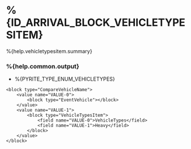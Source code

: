 # %{ID_ARRIVAL_BLOCK_VEHICLETYPESITEM}

%{help.vehicletypesitem.summary}

### %{help.common.output}

-   %{PYRITE_TYPE_ENUM_VEHICLETYPES}

```
<block type="CompareVehicleName">
    <value name="VALUE-0">
        <block type="EventVehicle"></block>
    </value>
    <value name="VALUE-1">
        <block type="VehicleTypesItem">
            <field name="VALUE-0">VehicleTypes</field>
            <field name="VALUE-1">Heavy</field>
        </block>
    </value>
</block>
```

